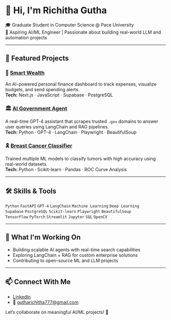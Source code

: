# 👋 Hi, I'm Richitha Gutha

🎓 Graduate Student in Computer Science @ Pace University  
🤖 Aspiring AI/ML Engineer | Passionate about building real-world LLM and automation projects

---

## 🚀 Featured Projects

### 🧠 [Smart Wealth](https://github.com/RichithaGutha/smart-wealth)
An AI-powered personal finance dashboard to track expenses, visualize budgets, and send spending alerts.  
**Tech:** Next.js · JavaScript · Supabase · PostgreSQL

### 🏛️ [AI Government Agent](https://github.com/RichithaGutha/ai-government-agent)
A real-time GPT-4 assistant that scrapes trusted `.gov` domains to answer user queries using LangChain and RAG pipelines.  
**Tech:** Python · GPT-4 · LangChain · Playwright · BeautifulSoup

### 🎗️ [Breast Cancer Classifier](https://github.com/RichithaGutha/breast-cancer-classifier)
Trained multiple ML models to classify tumors with high accuracy using real-world datasets.  
**Tech:** Python · Scikit-learn · Pandas · ROC Curve Analysis

---

## 🛠️ Skills & Tools

`Python` `FastAPI` `GPT-4` `LangChain` `Machine Learning` `Deep Learning`  
`Supabase` `PostgreSQL` `Scikit-learn` `Playwright` `BeautifulSoup`  
`TensorFlow` `PyTorch` `Streamlit` `Jupyter` `SQL` `OpenCV`

---

## 🌱 What I'm Working On
- Building scalable AI agents with real-time search capabilities
- Exploring LangChain + RAG for custom enterprise solutions
- Contributing to open-source ML and LLM projects

---

## 📫 Connect With Me
- [LinkedIn](https://www.linkedin.com/in/richitha-gutha)
- 📧 gutharichitha777@gmail.com

Let’s collaborate on meaningful AI/ML projects! 🤝
